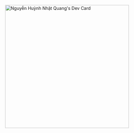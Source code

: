 <a href="https://app.daily.dev/nguyenhnhatquang"><img src="https://api.daily.dev/devcards/68ebd6a76e1a40fd9b5144ac18e7119c.png?r=r4p" width="400" alt="Nguyễn Huỳnh Nhật Quang's Dev Card"/></a>
